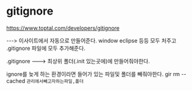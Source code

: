 # gitignore



https://www.toptal.com/developers/gitignore

---> 이사이트에서 자동으로 만들어준다. window eclipse 등등 모두 처주고 .gitignore 파일에 모두 추가해준다.

.gitignore
---> 최상위 폴더(.init 있는곳에)에 만들어줘야한다.

ignore를 늦게 하는 환경이라면 들어가 있는 파일및 폴더를 빼줘야한다.
gir rm --cached `관리에서빼고자하는파일,폴더`

